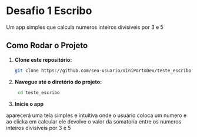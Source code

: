 # Desafio 1 Escribo

Um app simples que calcula numeros inteiros divisiveis por 3 e 5

## Como Rodar o Projeto

1. **Clone este repositório:**

   ```bash
   git clone https://github.com/seu-usuario/ViniPortoDev/teste_escribo.git
2. **Navegue até o diretório do projeto:**

   ```bash
    cd teste_escribo
3. **Inicie o app**

aparecerá uma tela simples e intuitiva onde o usuário coloca um numero e ao clicka em calcular ele devolve o valor da somatoria entre os numeros inteiros divisiveis por 3 e 5

   
   

  

